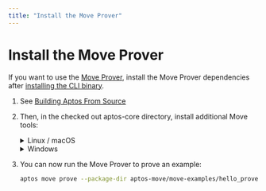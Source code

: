 ```yaml
---
title: "Install the Move Prover"
---
```


# Install the Move Prover

If you want to use the [Move Prover](../../move/prover/index.md), install the Move Prover dependencies after [installing the CLI binary](.).

1. See [Building Aptos From Source](../../guides/building-from-source.md)

1. Then, in the checked out aptos-core directory, install additional Move tools:
   <details>
   <summary>Linux / macOS</summary>

      1. Open a Terminal session.
      1. Run the dev setup script to prepare your environment: `./scripts/dev_setup.sh -yp`
      1. Update your current shell environment: `source ~/.profile`
 
   :::tip
   `dev_setup.sh -p` updates your `~./profile` with environment variables to support the installed Move Prover tools. You may need to set `.bash_profile` or `.zprofile` or other setup files for your shell.
   :::

   </details>
   <details>
   <summary>Windows</summary>

      1. Open a PowerShell terminal as an administrator.
      1. Run the dev setup script to prepare your environment: `PowerShell -ExecutionPolicy Bypass -File ./scripts/windows_dev_setup.ps1 -y`
   
   </details>
1. You can now run the Move Prover to prove an example:
    ```bash
    aptos move prove --package-dir aptos-move/move-examples/hello_prover/
